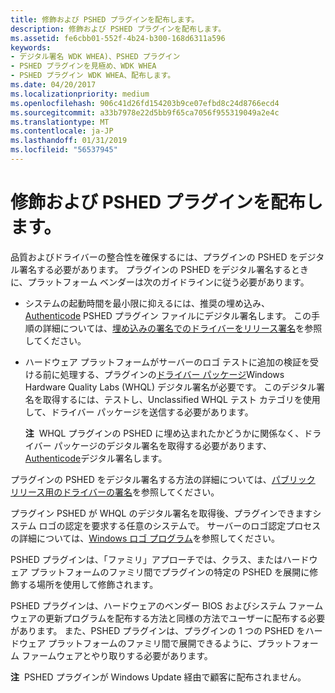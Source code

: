 ```yaml
---
title: 修飾および PSHED プラグインを配布します。
description: 修飾および PSHED プラグインを配布します。
ms.assetid: fe6cbb01-552f-4b24-b300-168d6311a596
keywords:
- デジタル署名 WDK WHEA)、PSHED プラグイン
- PSHED プラグインを見極め、WDK WHEA
- PSHED プラグイン WDK WHEA、配布します。
ms.date: 04/20/2017
ms.localizationpriority: medium
ms.openlocfilehash: 906c41d26fd154203b9ce07efbd8c24d8766ecd4
ms.sourcegitcommit: a33b7978e22d5bb9f65ca7056f955319049a2e4c
ms.translationtype: MT
ms.contentlocale: ja-JP
ms.lasthandoff: 01/31/2019
ms.locfileid: "56537945"
---
```

# <a name="qualifying-and-distributing-pshed-plug-ins"></a>修飾および PSHED プラグインを配布します。


品質およびドライバーの整合性を確保するには、プラグインの PSHED をデジタル署名する必要があります。 プラグインの PSHED をデジタル署名するときに、プラットフォーム ベンダーは次のガイドラインに従う必要があります。

-   システムの起動時間を最小限に抑えるには、推奨の埋め込み、 [Authenticode](https://msdn.microsoft.com/library/windows/hardware/ff686697) PSHED プラグイン ファイルにデジタル署名します。 この手順の詳細については、[埋め込みの署名でのドライバーをリリース署名](https://msdn.microsoft.com/library/windows/hardware/ff549832)を参照してください。

-   ハードウェア プラットフォームがサーバーのロゴ テストに追加の検証を受ける前に処理する、プラグインの[ドライバー パッケージ](https://msdn.microsoft.com/library/windows/hardware/ff544840)Windows Hardware Quality Labs (WHQL) デジタル署名が必要です。 このデジタル署名を取得するには、テストし、Unclassified WHQL テスト カテゴリを使用して、ドライバー パッケージを送信する必要があります。

    **注**  WHQL プラグインの PSHED に埋め込まれたかどうかに関係なく、ドライバー パッケージのデジタル署名を取得する必要があります、 [Authenticode](https://msdn.microsoft.com/library/windows/hardware/ff686697)デジタル署名します。

     

プラグインの PSHED をデジタル署名する方法の詳細については、[パブリック リリース用のドライバーの署名](https://msdn.microsoft.com/library/windows/hardware/ff552289)を参照してください。

プラグイン PSHED が WHQL のデジタル署名を取得後、プラグインできますシステム ロゴの認定を要求する任意のシステムで。 サーバーのロゴ認定プロセスの詳細については、[Windows ロゴ プログラム](https://go.microsoft.com/fwlink/p/?linkid=26144)を参照してください。

PSHED プラグインは、「ファミリ」アプローチでは、クラス、またはハードウェア プラットフォームのファミリ間でプラグインの特定の PSHED を展開に修飾する場所を使用して修飾されます。

PSHED プラグインは、ハードウェアのベンダー BIOS およびシステム ファームウェアの更新プログラムを配布する方法と同様の方法でユーザーに配布する必要があります。 また、PSHED プラグインは、プラグインの 1 つの PSHED をハードウェア プラットフォームのファミリ間で展開できるように、プラットフォーム ファームウェアとやり取りする必要があります。

**注**  PSHED プラグインが Windows Update 経由で顧客に配布されません。

 

 

 




